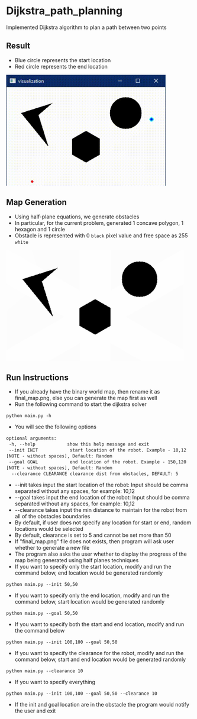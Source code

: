 
# Dijkstra_path_planning
Implemented Dijkstra algorithm to plan a path between two points

## Result
* Blue circle represents the start location 
* Red circle represents the end location
<img src="https://github.com/mjoshi07/Dijkstra_path_planning/blob/main/Data/viz.gif" height=300>

## Map Generation
* Using half-plane equations, we generate obstacles
* In particular, for the current problem, generated 1 concave polygon, 1 hexagon and 1 circle
* Obstacle is represented with 0 `black` pixel value and free space as 255 `white`
<img src="https://github.com/mjoshi07/Dijkstra_path_planning/blob/main/Data/sample_final_map.png" height=300>

## Run Instructions
* If you already have the binary world map, then rename it as final_map.png, else you can generate the map first as well
* Run the following command to start the dijkstra solver
```
python main.py -h
```
* You will see the following options
```
optional arguments:
 -h, --help            show this help message and exit
 --init INIT            start location of the robot. Example - 10,12 [NOTE - without spaces], Default: Random
 --goal GOAL            end location of the robot. Example - 150,120 [NOTE - without spaces], Default: Random
  --clearance CLEARANCE clearance dist from obstacles, DEFAULT: 5
```
* --init takes input the start location of the robot: Input should be comma separated without any spaces, for example: 10,12
* --goal takes input the end location of the robot: Input should be comma separated without any spaces, for example: 10,12
* --clearance takes input the min distance to maintain for the robot from all of the obstacles boundaries
* By default, if user does not specify any location for start or end, random locations would be selected
* By default, clearance is set to 5 and cannot be set more than 50
* If "final_map.png" file does not exists, then program will ask user whether to generate a new file
* The program also asks the user whether to display the progress of the map being generated using half planes techniques
* If you want to specify only the start location, modify and run the command below, end location would be generated randomly
```
python main.py --init 50,50
```
* If you want to specify only the end location, modify and run the command below, start location would be generated randomly
```
python main.py --goal 50,50
```
* If you want to specify both the start and end location, modify and run the command below
```
python main.py --init 100,100 --goal 50,50
```
* If you want to specify the clearance for the robot, modify and run the command below, start and end location would be generated randomly
```
python main.py --clearance 10
```
* If you want to specify everything
```
python main.py --init 100,100 --goal 50,50 --clearance 10
```
* If the init and goal location are in the obstacle the program would notify the user and exit

